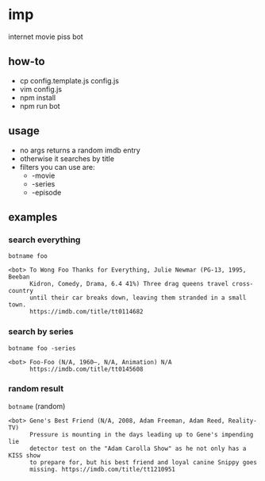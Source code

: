 # imp

internet movie piss bot

## how-to

  - cp config.template.js config.js
  - vim config.js
  - npm install
  - npm run bot

## usage

  - no args returns a random imdb entry
  - otherwise it searches by title
  - filters you can use are:
    * -movie
    * -series
    * -episode

## examples

### search everything
`botname foo`

```
<bot> To Wong Foo Thanks for Everything, Julie Newmar (PG-13, 1995, Beeban
      Kidron, Comedy, Drama, 6.4 41%) Three drag queens travel cross-country
      until their car breaks down, leaving them stranded in a small town.
      https://imdb.com/title/tt0114682
```

### search by series
`botname foo -series`
```
<bot> Foo-Foo (N/A, 1960–, N/A, Animation) N/A
      https://imdb.com/title/tt0145608
```

### random result
`botname` (random)

```
<bot> Gene's Best Friend (N/A, 2008, Adam Freeman, Adam Reed, Reality-TV)
      Pressure is mounting in the days leading up to Gene's impending lie
      detector test on the "Adam Carolla Show" as he not only has a KISS show
      to prepare for, but his best friend and loyal canine Snippy goes
      missing. https://imdb.com/title/tt1210951
```
